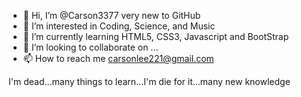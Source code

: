 - 👋 Hi, I’m @Carson3377 very new to GitHub
- 👀 I’m interested in Coding, Science, and Music
- 🌱 I’m currently learning HTML5, CSS3, Javascript and BootStrap 
- 💞️ I’m looking to collaborate on ...
- 📫 How to reach me carsonlee221@gmail.com

I'm dead...many things to learn...I'm die for it...many new knowledge

<!---
Carson3377/Carson3377 is a ✨ special ✨ repository because its `README.md` (this file) appears on your GitHub profile.
You can click the Preview link to take a look at your changes.
--->
